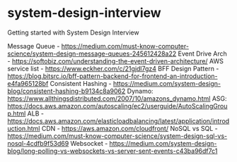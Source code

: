 # system-design-interview
Getting started with System Design Interview


Message Queue - https://medium.com/must-know-computer-science/system-design-message-queues-245612428a22
Event Drive Arch - https://softobiz.com/understanding-the-event-driven-architecture/
AWS service list - https://www.eckher.com/c/21gjdl7gz4
BFF Design Pattern - https://blog.bitsrc.io/bff-pattern-backend-for-frontend-an-introduction-e4fa965128bf
Consistent Hashing - https://medium.com/system-design-blog/consistent-hashing-b9134c8a9062
Dynamo: https://www.allthingsdistributed.com/2007/10/amazons_dynamo.html
ASG: https://docs.aws.amazon.com/autoscaling/ec2/userguide/AutoScalingGroup.html
ALB - https://docs.aws.amazon.com/elasticloadbalancing/latest/application/introduction.html
CDN - https://aws.amazon.com/cloudfront/
NoSQL vs SQL - https://medium.com/must-know-computer-science/system-design-sql-vs-nosql-4cdfb9f53d69
Websocket - https://medium.com/system-design-blog/long-polling-vs-websockets-vs-server-sent-events-c43ba96df7c1
